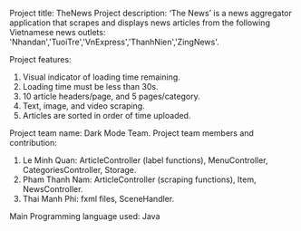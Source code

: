 Project title: TheNews
Project description: ‘The News’ is a news aggregator application that scrapes and displays news articles from the following Vietnamese news outlets: 'Nhandan','TuoiTre','VnExpress','ThanhNien','ZingNews'.

Project features:
  1. Visual indicator of loading time remaining.
  2. Loading time must be less than 30s.
  3. 10 article headers/page, and 5 pages/category.
  4. Text, image, and video scraping.
  5. Articles are sorted in order of time uploaded.

Project team name: Dark Mode Team.
Project team members and contribution:
  1. Le Minh Quan: ArticleController (label functions), MenuController, CategoriesController, Storage.
  2. Pham Thanh Nam: ArticleController (scraping functions), Item, NewsController.
  3. Thai Manh Phi: fxml files, SceneHandler.

Main Programming language used: Java
